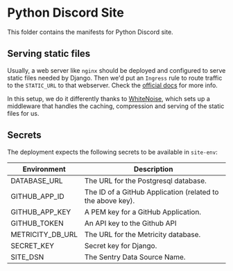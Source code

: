 # Python Discord Site
This folder contains the manifests for Python Discord site.

## Serving static files

Usually, a web server like `nginx` should be deployed and configured to serve static files needed by Django. Then we'd put an `Ingress`
rule to route traffic to the `STATIC_URL` to that webserver.
Check the [official docs](https://docs.djangoproject.com/en/4.2/howto/static-files/deployment/) for more info.

In this setup, we do it differently thanks to [WhiteNoise](https://whitenoise.readthedocs.io/en/stable/base.html#), which sets up
a middleware that handles the caching, compression and serving of the static files for us.

## Secrets

The deployment expects the following secrets to be available in `site-env`:

| Environment           | Description                                                |
|-----------------------|------------------------------------------------------------|
| DATABASE_URL          | The URL for the Postgresql database.                       |
| GITHUB_APP_ID         | The ID of a GitHub Application (related to the above key). |
| GITHUB_APP_KEY        | A PEM key for a GitHub Application.                        |
| GITHUB_TOKEN          | An API key to the Github API                               |
| METRICITY_DB_URL      | The URL for the Metricity database.                        |
| SECRET_KEY            | Secret key for Django.                                     |
| SITE_DSN              | The Sentry Data Source Name.                               |
